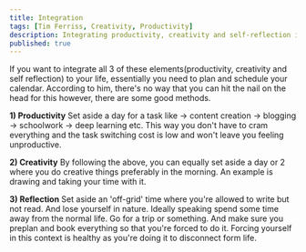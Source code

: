```yaml
---
title: Integration
tags: [Tim Ferriss, Creativity, Productivity]
description: Integrating productivity, creativity and self-reflection into life.
published: true
---
```

If you want to integrate all 3 of these elements(productivity, creativity and self reflection) to your life, essentially you need to plan and schedule your calendar.
According to him, there's no way that you can hit the nail on the head for this however, there are some good methods. <br />

<strong>1) Productivity</strong>
Set aside a day for a task like -> content creation -> blogging -> schoolwork -> deep learning etc. 
This way you don't have to cram everything and the task switching cost is low and won't leave you feeling unproductive. <br />

<strong>2) Creativity</strong>
By following the above, you can equally set aside a day or 2 where you do creative things preferably in the morning. 
An example is drawing and taking your time with it. <br />

<strong>3) Reflection</strong>
Set aside an 'off-grid' time where you're allowed to write but not read. 
And lose yourself in nature. Ideally speaking spend some time away from the normal life.
Go for a trip or something. And make sure you preplan and book everything so that you're forced to do it. 
Forcing yourself in this context is healthy as you're doing it to disconnect form life.

